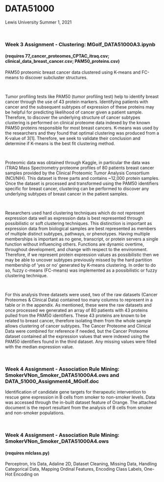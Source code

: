 # DATA51000
Lewis University Summer 1, 2021

<br />

### Week 3 Assignment - Clustering: MGolf_DATA51000A3.ipynb 
#### (requires 77_cancer_proteomes_CPTAC_itraq.csv; clinical_data_breast_cancer.csv; PAM50_proteins.csv)
PAM50 proteomic breast cancer data clustered using K-means and FC-means to discover subcluster structures.

<br />

Tumor profiling tests like PAM50 (tumor profiling test) help to identify breast cancer through the use of 43 protein markers. Identifying patients with cancer and the subsequent subtypes of expression of these proteins may be helpful for predicting likelihood of cancer given a patient sample. Therefore, to discover the underlying structure of cancer subtypes clustering is performed on clinical proteome data indexed by the known PAM50 proteins responsible for most breast cancers. K-means was used by the researchers and they found that optimal clustering was produced from a K-value of 3[1]. Therefore, we seek to validate their conclusion and determine if K-means is the best fit clustering method.

<br />

Proteomic data was obtained through Kaggle, in particular the data was iTRAQ Mass Spectrometry proteome profiles of 80 patients breast cancer samples provided by the Clinical Proteomic Tumor Analysis Consortium (NCI/NIH). This dataset is three parts and contains ~12,000 protein samples. Once the dataset is processed and transformed using the PAM50 identifiers specific for breast cancer, clustering can be performed to discover any underlying subtypes of breast cancer in the patient samples.

<br />

Researchers used hard clustering techniques which do not represent expression data well as expression data is best represented through possibilistic or soft clustering techniques. This distinction is important as expression data from biological samples are best represented as members of multiple distinct subtypes, pathways, or phenotypes. Having multiple memberships is important as no gene, transcript, or protein servers a single function without influencing others. Functions are dynamic overtime, throughout development, and change with respect to the environment. Therefore, if we represent protein expression values as possibilistic then we may be able to uncover subtypes previously missed by the hard partition membership of ‘yes or no’ generated by K-means clustering. In order to do so, fuzzy c-means (FC-means) was implemented as a possibilistic or fuzzy clustering technique.

<br />

For this analysis three datasets were used, two of the raw datasets (Cancer Proteomes & Clinical Data) contained too many columns to represent in a table or in the appendix. As mentioned, these were the raw datasets and once processed we generated an array of 80 patients with 43 proteins pulled from the PAM50 identifiers. These 43 proteins are known to be related to breast cancer, therefore isolating them from the whole sample allows clustering of cancer subtypes. The Cancer Proteome and Clinical Data were combined for reference if needed, but the Cancer Proteome dataset contained all the expression values that were indexed using the PAM50 identifiers found in the third dataset. Any missing values were filled with the median expression value.

<br />

### Week 4 Assignment - Association Rule Mining: SmokerVNon_Smoker_DATA51000A4.ows and DATA_51000_Assignment4_MGolf.doc
Identification of candidate gene targets for therapeutic intervention to rescue gene expression in B cells from smoker to non-smoker levels. Data was accessed through the in-built dataset feature of Orange. The attached document is the report resultant from the analysis of B cells from smoker and non-smoker populations.


<br />

### Week 4 Assignment - Association Rule Mining: SmokerVNon_Smoker_DATA51000A4.ows
#### (requires mlclass.py)
Perceptron, Iris Data, Adaline 2D, Dataset Cleaning, Missing Data, Handling Categorical Data, Mapping Ordinal Features, Encoding Class Labels, One-Hot Encoding on
